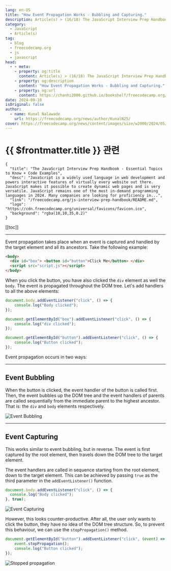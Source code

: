 ```yaml
---
lang: en-US
title: "How Event Propagation Works - Bubbling and Capturing."
description: Article(s) > (16/18) The JavaScript Interview Prep Handbook - Essential Topics to Know + Code Examples
category: 
  - JavaScript
  - Article(s)
tag: 
  - blog
  - freecodecamp.org
  - js
  - javascript
head:
  - - meta:
    - property: og:title
      content: Article(s) > (16/18) The JavaScript Interview Prep Handbook - Essential Topics to Know + Code Examples
    - property: og:description
      content: "How Event Propagation Works - Bubbling and Capturing."
    - property: og:url
      content: https://chanhi2000.github.io/bookshelf/freecodecamp.org/js-interview-prep-handbook/how-event-propagation-works-bubbling-and-capturing.html
date: 2024-09-10
isOriginal: false
author:
  - name: Kunal Nalawade
    url: https://freecodecamp.org/news/author/KunalN25/
cover: https://freecodecamp.org/news/content/images/size/w2000/2024/05/JavaScript-Interview-Prep-Cover.png
---
```


# {{ $frontmatter.title }} 관련

```component VPCard
{
  "title": "The JavaScript Interview Prep Handbook - Essential Topics to Know + Code Examples",
  "desc": "JavaScript is a widely used language in web development and powers interactive features of virtually every website out there. JavaScript makes it possible to create dynamic web pages and is very versatile. JavaScript remains one of the most in-demand programming languages in 2024. Many companies are looking for proficiency in...",
  "link": "/freecodecamp.org/js-interview-prep-handbook/README.md",
  "logo": "https://cdn.freecodecamp.org/universal/favicons/favicon.ico",
  "background": "rgba(10,10,35,0.2)"
}
```

[[toc]]

---

<SiteInfo
  name="The JavaScript Interview Prep Handbook - Essential Topics to Know + Code Examples"
  desc="JavaScript is a widely used language in web development and powers interactive features of virtually every website out there. JavaScript makes it possible to create dynamic web pages and is very versatile. JavaScript remains one of the most in-demand programming languages in 2024. Many companies are looking for proficiency in..."
  url="https://freecodecamp.org/news/js-interview-prep-handbook#heading-how-event-propagation-works-bubbling-and-capturing"
  logo="https://cdn.freecodecamp.org/universal/favicons/favicon.ico"
  preview="https://freecodecamp.org/news/content/images/size/w2000/2024/05/JavaScript-Interview-Prep-Cover.png"/>

Event propagation takes place when an event is captured and handled by the target element and all its ancestors. Take the following example:

```html
<body>
  <div id="box"> <button id="button">Click Me</button> </div>
  <script src="script.js"></script>
</body>
```

When you click the button, you have also clicked the `div` element as well the `body`. The event is propagated throughout the DOM tree. Let's add handlers to all the above elements:

```js
document.body.addEventListener("click", () => {
    console.log("Body clicked");
});

document.getElementById("box").addEventListener("click", () => {
    console.log("div clicked");
});

document.getElementById("button").addEventListener("click", () => {
    console.log("Button clicked");
});
```

Event propagation occurs in two ways:

---

## Event Bubbling

When the button is clicked, the event handler of the button is called first. Then, the event bubbles up the DOM tree and the event handlers of parents are called sequentially from the immediate parent to the highest ancestor. That is: the `div` and `body` elements respectively.

![Event Bubbling](https://freecodecamp.org/news/content/images/2024/05/image-52.png)

---

## ‌Event Capturing

This works similar to event bubbling, but in reverse. The event is first captured by the root element, then travels down the DOM tree to the target element.

The event handlers are called in sequence starting from the root element, down to the target element. This can be achieved by passing `true` as the third parameter in the `addEventListener()` function.‌

```js
document.body.addEventListener("click", () => {
  console.log("Body clicked");
}, true);
```

![Event Capturing](https://freecodecamp.org/news/content/images/2024/05/image-53.png)

However, this looks counter-productive. After all, the user only wants to click the button, they have no idea of the DOM tree structure. So, to prevent this behaviour, we can use the `stopPropagation()` method.

```js
document.getElementById("button").addEventListener("click", (event) => {
    event.stopPropagation();
    console.log("Button clicked");
});
```

![Stopped propagation](https://freecodecamp.org/news/content/images/2024/05/image-54.png)

